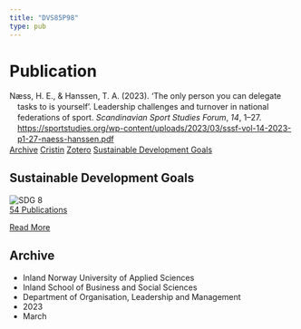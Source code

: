 ```yaml
---
title: "DVS85P98"
type: pub
---
```

<h1>Publication</h1>
<article id="csl-bib-container-DVS85P98" class="csl-bib-container">
  <div class="csl-bib-body" style="line-height: 1.35; padding-left: 1em; text-indent:-1em;">
  <div class="csl-entry">N&#xE6;ss, H. E., &amp; Hanssen, T. A. (2023). &#x2018;The only person you can delegate tasks to is yourself&#x2019;. Leadership challenges and turnover in national federations of sport. <i>Scandinavian Sport Studies Forum</i>, <i>14</i>, 1&#x2013;27. <a href="https://sportstudies.org/wp-content/uploads/2023/03/sssf-vol-14-2023-p1-27-naess-hanssen.pdf">https://sportstudies.org/wp-content/uploads/2023/03/sssf-vol-14-2023-p1-27-naess-hanssen.pdf</a></div>
</div>
  <div class="csl-bib-buttons">
    <a href="#taxonomy-article-DVS85P98" class="csl-bib-button">Archive</a>
    <a href alt="Cristin URL" class="csl-bib-button">Cristin</a>
    <a href alt="Zotero URL" class="csl-bib-button">Zotero</a>
    <a href="#sdg-article-DVS85P98" class="csl-bib-button">Sustainable Development Goals</a>
  </div>
  <div id="csl-bib-meta-container-DVS85P98"></div>
</article>
<div id="csl-bib-meta-DVS85P98" class="csl-bib-meta">
  <article id="sdg-article-DVS85P98" class="sdg-article">
    <h1>Sustainable Development Goals</h1>
    <div class="sdg-container"><div id="sdg8" class="sdg">
<img src="{{< params subfolder >}}images/sdg/sdg08_en.png" class="image" alt="SDG 8">
<div class="sdg-overlay">
<a href="{{< params subfolder >}}en/archive/?sdg=8#archive" class="sdg-publication-count"><span>54</span> Publications</a>
<p><a href="https://sdgs.un.org/goals/goal8" class="sdg-read-more">Read More</a></p>
</div>
</div></div>
  </article>
  <article id="taxonomy-article-DVS85P98" class="taxonomy-article">
    <h1>Archive</h1>
    <ul>
      <li>Inland Norway University of Applied Sciences</li>
      <li>Inland School of Business and Social Sciences</li>
      <li>Department of Organisation, Leadership and Management</li>
      <li>2023</li>
      <li>March</li>
    </ul>
  </article>
</div>
